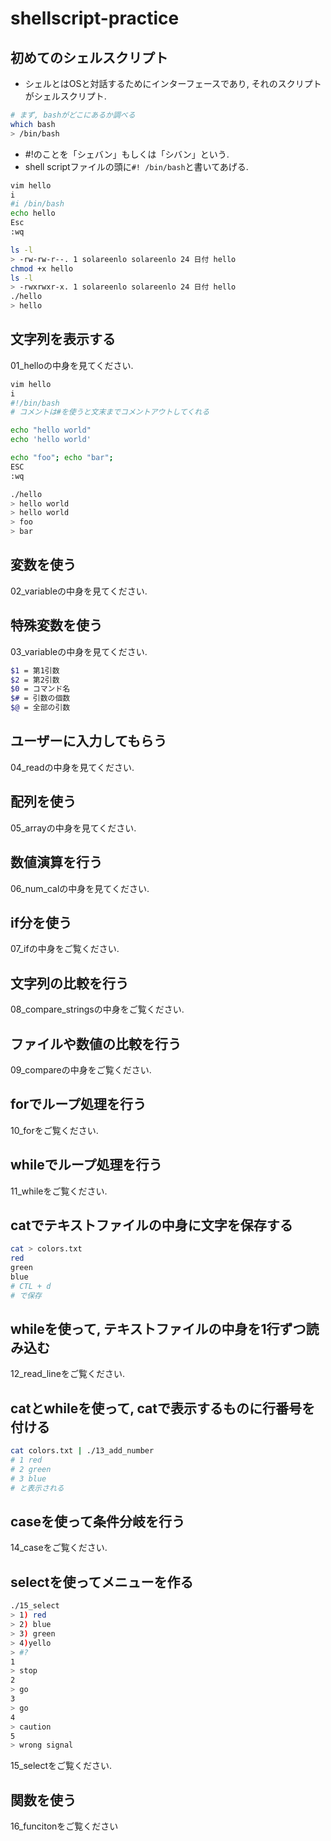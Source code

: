 # shellscript-practice

## 初めてのシェルスクリプト
- シェルとはOSと対話するためにインターフェースであり, それのスクリプトがシェルスクリプト.
```bash
# まず, bashがどこにあるか調べる
which bash
> /bin/bash
```
- #!のことを「シェバン」もしくは「シバン」という.
- shell scriptファイルの頭に`#! /bin/bash`と書いてあげる.

```bash
vim hello
i
#i /bin/bash
echo hello
Esc
:wq

ls -l
> -rw-rw-r--. 1 solareenlo solareenlo 24 日付 hello
chmod +x hello
ls -l
> -rwxrwxr-x. 1 solareenlo solareenlo 24 日付 hello
./hello
> hello
```
## 文字列を表示する
01_helloの中身を見てください.

```bash
vim hello
i
#!/bin/bash
# コメントは#を使うと文末までコメントアウトしてくれる

echo "hello world"
echo 'hello world'

echo "foo"; echo "bar";
ESC
:wq

./hello
> hello world
> hello world
> foo
> bar
```

## 変数を使う
02_variableの中身を見てください.

## 特殊変数を使う
03_variableの中身を見てください.
```bash
$1 = 第1引数
$2 = 第2引数
$0 = コマンド名
$# = 引数の個数
$@ = 全部の引数
```

## ユーザーに入力してもらう
04_readの中身を見てください.

## 配列を使う
05_arrayの中身を見てください.

## 数値演算を行う
06_num_calの中身を見てください.

## if分を使う
07_ifの中身をご覧ください.

## 文字列の比較を行う
08_compare_stringsの中身をご覧ください.

## ファイルや数値の比較を行う
09_compareの中身をご覧ください.

## forでループ処理を行う
10_forをご覧ください.

## whileでループ処理を行う
11_whileをご覧ください.

## catでテキストファイルの中身に文字を保存する
```bash
cat > colors.txt
red
green
blue
# CTL + d
# で保存
```

## whileを使って, テキストファイルの中身を1行ずつ読み込む
12_read_lineをご覧ください.

## catとwhileを使って, catで表示するものに行番号を付ける
```bash
cat colors.txt | ./13_add_number
# 1 red
# 2 green
# 3 blue
# と表示される
```

## caseを使って条件分岐を行う
14_caseをご覧ください.

## selectを使ってメニューを作る
```bash
./15_select
> 1) red
> 2) blue
> 3) green
> 4)yello
> #?
1
> stop
2
> go
3
> go
4
> caution
5
> wrong signal
```
15_selectをご覧ください.

## 関数を使う
16_funcitonをご覧ください
